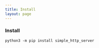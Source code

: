```yaml
---
title: Install
layout: page
---
```


### Install

```shell
python3 -m pip install simple_http_server
```